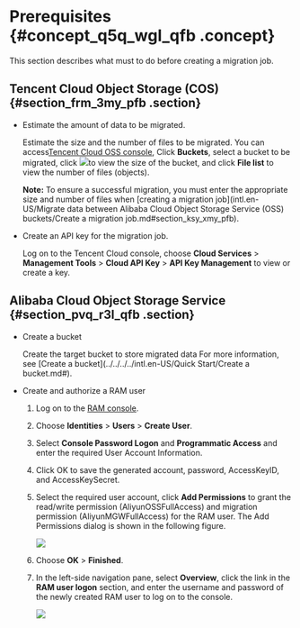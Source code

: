 # Prerequisites {#concept_q5q_wgl_qfb .concept}

This section describes what must to do before creating a migration job.

## Tencent Cloud Object Storage \(COS\) {#section_frm_3my_pfb .section}

-   Estimate the amount of data to be migrated.

    Estimate the size and the number of files to be migrated. You can access[Tencent Cloud OSS console](https://console.cloud.tencent.com/cos5/bucket), Click **Buckets**, select a bucket to be migrated, click ![](images/38562_en-US.png)to view the size of the bucket, and click **File list** to view the number of files \(objects\).

    **Note:** To ensure a successful migration, you must enter the appropriate size and number of files when [creating a migration job](intl.en-US/Migrate data between Alibaba Cloud Object Storage Service (OSS) buckets/Create a migration job.md#section_ksy_xmy_pfb).

-   Create an API key for the migration job.

    Log on to the Tencent Cloud console, choose **Cloud Services** \> **Management Tools** \> **Cloud API Key** \> **API Key Management** to view or create a key.


## Alibaba Cloud Object Storage Service {#section_pvq_r3l_qfb .section}

-   Create a bucket

    Create the target bucket to store migrated data For more information, see [Create a bucket](../../../../intl.en-US/Quick Start/Create a bucket.md#).

-   Create and authorize a RAM user
    1.  Log on to the [RAM console](https://ram.console.aliyun.com).
    2.  Choose **Identities** \> **Users** \> **Create User**.
    3.  Select **Console Password Logon** and **Programmatic Access** and enter the required User Account Information.
    4.  Click OK to save the generated account, password, AccessKeyID, and AccessKeySecret.
    5.  Select the required user account, click **Add Permissions** to grant the read/write permission \(AliyunOSSFullAccess\) and migration permission \(AliyunMGWFullAccess\) for the RAM user. The Add Permissions dialog is shown in the following figure.

        ![](images/21235_en-US.png)

    6.  Choose **OK** \> **Finished**.
    7.  In the left-side navigation pane, select **Overview**, click the link in the **RAM user logon** section, and enter the username and password of the newly created RAM user to log on to the console.

        ![](images/34662_en-US.png)


